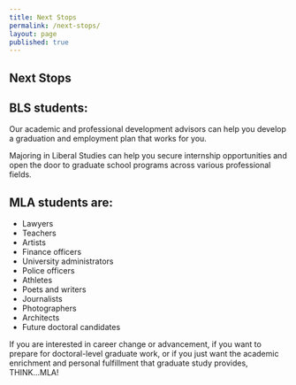 ```yaml
---
title: Next Stops
permalink: /next-stops/
layout: page
published: true
---
```


## Next Stops

## BLS students: 

Our academic and professional development advisors can help you develop a graduation and employment plan that works for you.

Majoring in Liberal Studies can help you secure internship opportunities and open the door to graduate school programs across various professional fields.

## MLA students are:

- Lawyers
- Teachers
- Artists
- Finance officers
- University administrators
- Police officers
- Athletes
- Poets and writers
- Journalists
- Photographers
- Architects
- Future doctoral candidates

If you are interested in career change or advancement, if you want to prepare for doctoral-level graduate work, or if you just want the academic enrichment and personal fulfillment that graduate study provides, THINK...MLA!
